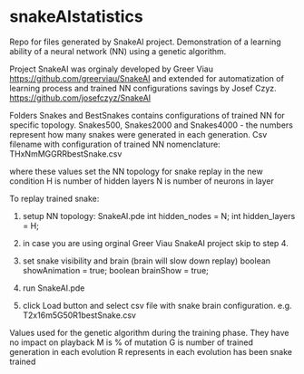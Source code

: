 # snakeAIstatistics
Repo for files generated by SnakeAI project. Demonstration of a learning ability of a neural network (NN) using a genetic algorithm.

Project SnakeAI was orginaly developed by Greer Viau https://github.com/greerviau/SnakeAI
and extended for automatization of learning process and trained NN configurations savings by Josef Czyz. https://github.com/josefczyz/SnakeAI

Folders Snakes and BestSnakes contains configurations of trained NN for specific topology.
Snakes500, Snakes2000 and Snakes4000 - the numbers represent how many snakes were generated in each generation.
Csv filename with configuration of trained NN nomenclature:
THxNmMGGRRbestSnake.csv

where these values set the NN topology for snake replay in the new condition
H is number of hidden layers
N is number of neurons in layer

To replay trained snake:
1.  setup NN topology:
SnakeAI.pde
int hidden_nodes = N;
int hidden_layers = H;

2. in case you are using orginal Greer Viau SnakeAI project skip to step 4.

3. set snake visibility and brain (brain will slow down replay)
boolean showAnimation = true;
boolean brainShow = true;

4. run SnakeAI.pde

5. click Load button and select csv file with snake brain configuration. e.g. T2x16m5G50R1bestSnake.csv

Values used for the genetic algorithm during the training phase. They have no impact on playback
M is % of mutation
G is number of trained generation in each evolution
R represents in each evolution has been snake trained

